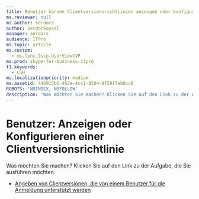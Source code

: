 ```yaml
---
title: Benutzer können Clientversionsrichtlinien anzeigen oder konfigurieren
ms.reviewer: null
ms.author: serdars
author: SerdarSoysal
manager: serdars
audience: ITPro
ms.topic: article
ms.custom:
  - ms.lync.lscp.UserViewCVP
ms.prod: skype-for-business-itpro
f1.keywords:
  - CSH
ms.localizationpriority: medium
ms.assetid: 446915b6-462e-4cc1-8584-9f59f7eb8cc8
ROBOTS: 'NOINDEX, NOFOLLOW'
description: 'Was möchten Sie machen? Klicken Sie auf den Link zu der Aufgabe, die Sie ausführen möchten.'
---
```


# <a name="users-view-or-configure-client-version-policy"></a>Benutzer: Anzeigen oder Konfigurieren einer Clientversionsrichtlinie

Was möchten Sie machen? Klicken Sie auf den Link zu der Aufgabe, die Sie ausführen möchten.

- [Angeben von Clientversionen, die von einem Benutzer für die Anmeldung unterstützt werden](/previous-versions/office/lync-server-2013/lync-server-2013-assign-a-per-user-client-version-policy)